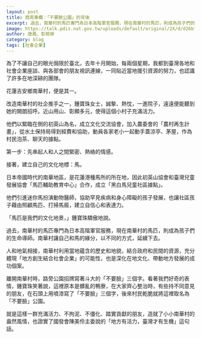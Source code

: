 ```yaml
---
layout: post
title: 商周專欄：「不要臉公園」的背後
excerpt: 過去，南華村的馬匹專門為日本高階軍官服務，現在南華村的馬匹，則成為孩子們的生命導師。
image: https://talk.pdis.nat.gov.tw/uploads/default/original/2X/d/d26bf4ab9acae71c91fbc4ae5b3f434f04df373a.jpg
author: 唐鳳、彭筱婷
category: blog
tags: [社會企業]
---
```


為了不讓自己的眼光侷限於臺北，去年十月開始，每兩個星期，我都到臺灣各地和社會企業座談、與各部會的朋友視訊連線，一同貼近當地援引資源的努力，也認識了許多在地深耕的團隊。

花蓮吉安鄉南華村，便是其一。

改造南華村的社企推手之一，鍾寶珠女士，誠摰、熱忱，一進院子，遠遠便能聽到她的開朗招呼。近山用山、彰顯多元，使得這個小村子充滿活力。

他們以緊臨在側的初英山為名，成立文化交流協會，加入農委會的「農村再生計畫」，從水土保持局得到經費和協助，動員各家老小一起動手蓋涼亭、茅屋，作為村民泡茶、聊天的據點。

第一步：先串起人和人之間緊密、熱絡的情感。

接著，建立自己的文化地標：馬。

日本帝國時代的南華地區，是花蓮港種馬所的所在地，因此初英山協會和臺灣兒童發展協會「馬匹輔助教育中心」合作，成立「黑白馬兒童社區據點」。

他們引進迷你馬扮演動物醫師，協助罕見疾病和身心障礙的孩子發展，也讓社區孩子藉由照顧馬匹、打掃馬廄，建立自信心和表達力。

「馬匹是我們的文化地景，」鍾寶珠驕傲地說。

過去，南華村的馬匹專門為日本高階軍官服務，現在南華村的馬匹，則成為孩子們的生命導師。南華村讓自己和馬的緣分，以不同的方式，延續下去。

人和地氣相接，南華村利用當地蘊含的歷史和地貌，結合政府和民間的資源，充分體現「地方創生結合社會企業」的可能性，也是深化在地文化、帶動地方發展的成功個案。

離開南華村時，路旁公園招牌寫著斗大的「不要臉」三個字。看著我們好奇的表情，鍾寶珠笑著說，這裡原本是髒亂的鴨寮，在大家齊心整治時，有些持不同意見的朋友，在石頭上用噴漆寫了「不要臉」三個字，後來村民乾脆就將這裡取名為「不要臉」公園。

就是這樣一群充滿活力、不拘泥、不僵化、踏實貢獻的朋友，造就了小小南華村的盎然風情，也證實了國發會陳美伶主委說的「地方有活力，臺灣才有生機」這句話。
